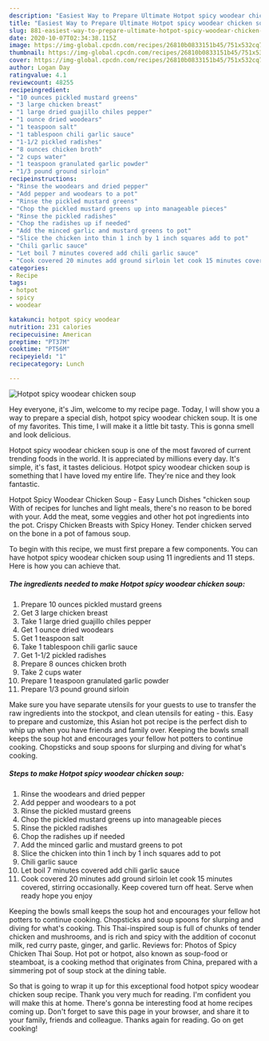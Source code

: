 ```yaml
---
description: "Easiest Way to Prepare Ultimate Hotpot spicy woodear chicken soup"
title: "Easiest Way to Prepare Ultimate Hotpot spicy woodear chicken soup"
slug: 881-easiest-way-to-prepare-ultimate-hotpot-spicy-woodear-chicken-soup
date: 2020-10-07T02:34:38.115Z
image: https://img-global.cpcdn.com/recipes/26810b0833151b45/751x532cq70/hotpot-spicy-woodear-chicken-soup-recipe-main-photo.jpg
thumbnail: https://img-global.cpcdn.com/recipes/26810b0833151b45/751x532cq70/hotpot-spicy-woodear-chicken-soup-recipe-main-photo.jpg
cover: https://img-global.cpcdn.com/recipes/26810b0833151b45/751x532cq70/hotpot-spicy-woodear-chicken-soup-recipe-main-photo.jpg
author: Logan Day
ratingvalue: 4.1
reviewcount: 48255
recipeingredient:
- "10 ounces pickled mustard greens"
- "3 large chicken breast"
- "1 large dried guajillo chiles pepper"
- "1 ounce dried woodears"
- "1 teaspoon salt"
- "1 tablespoon chili garlic sauce"
- "1-1/2 pickled radishes"
- "8 ounces chicken broth"
- "2 cups water"
- "1 teaspoon granulated garlic powder"
- "1/3 pound ground sirloin"
recipeinstructions:
- "Rinse the woodears and dried pepper"
- "Add pepper and woodears to a pot"
- "Rinse the pickled mustard greens"
- "Chop the pickled mustard greens up into manageable pieces"
- "Rinse the pickled radishes"
- "Chop the radishes up if needed"
- "Add the minced garlic and mustard greens to pot"
- "Slice the chicken into thin 1 inch by 1 inch squares add to pot"
- "Chili garlic sauce"
- "Let boil 7 minutes covered add chili garlic sauce"
- "Cook covered 20 minutes add ground sirloin let cook 15 minutes covered, stirring occasionally. Keep covered turn off heat. Serve when ready hope you enjoy"
categories:
- Recipe
tags:
- hotpot
- spicy
- woodear

katakunci: hotpot spicy woodear 
nutrition: 231 calories
recipecuisine: American
preptime: "PT37M"
cooktime: "PT56M"
recipeyield: "1"
recipecategory: Lunch

---
```



![Hotpot spicy woodear chicken soup](https://img-global.cpcdn.com/recipes/26810b0833151b45/751x532cq70/hotpot-spicy-woodear-chicken-soup-recipe-main-photo.jpg)

Hey everyone, it's Jim, welcome to my recipe page. Today, I will show you a way to prepare a special dish, hotpot spicy woodear chicken soup. It is one of my favorites. This time, I will make it a little bit tasty. This is gonna smell and look delicious.

Hotpot spicy woodear chicken soup is one of the most favored of current trending foods in the world. It is appreciated by millions every day. It's simple, it's fast, it tastes delicious. Hotpot spicy woodear chicken soup is something that I have loved my entire life. They're nice and they look fantastic.

Hotpot Spicy Woodear Chicken Soup - Easy Lunch Dishes &#34;chicken soup With of recipes for lunches and light meals, there&#39;s no reason to be bored with your. Add the meat, some veggies and other hot pot ingredients into the pot. Crispy Chicken Breasts with Spicy Honey. Tender chicken served on the bone in a pot of famous soup.


To begin with this recipe, we must first prepare a few components. You can have hotpot spicy woodear chicken soup using 11 ingredients and 11 steps. Here is how you can achieve that.

<!--inarticleads1-->

##### The ingredients needed to make Hotpot spicy woodear chicken soup:

1. Prepare 10 ounces pickled mustard greens
1. Get 3 large chicken breast
1. Take 1 large dried guajillo chiles pepper
1. Get 1 ounce dried woodears
1. Get 1 teaspoon salt
1. Take 1 tablespoon chili garlic sauce
1. Get 1-1/2 pickled radishes
1. Prepare 8 ounces chicken broth
1. Take 2 cups water
1. Prepare 1 teaspoon granulated garlic powder
1. Prepare 1/3 pound ground sirloin


Make sure you have separate utensils for your guests to use to transfer the raw ingredients into the stockpot, and clean utensils for eating - this. Easy to prepare and customize, this Asian hot pot recipe is the perfect dish to whip up when you have friends and family over. Keeping the bowls small keeps the soup hot and encourages your fellow hot potters to continue cooking. Chopsticks and soup spoons for slurping and diving for what&#39;s cooking. 

<!--inarticleads2-->

##### Steps to make Hotpot spicy woodear chicken soup:

1. Rinse the woodears and dried pepper
1. Add pepper and woodears to a pot
1. Rinse the pickled mustard greens
1. Chop the pickled mustard greens up into manageable pieces
1. Rinse the pickled radishes
1. Chop the radishes up if needed
1. Add the minced garlic and mustard greens to pot
1. Slice the chicken into thin 1 inch by 1 inch squares add to pot
1. Chili garlic sauce
1. Let boil 7 minutes covered add chili garlic sauce
1. Cook covered 20 minutes add ground sirloin let cook 15 minutes covered, stirring occasionally. Keep covered turn off heat. Serve when ready hope you enjoy


Keeping the bowls small keeps the soup hot and encourages your fellow hot potters to continue cooking. Chopsticks and soup spoons for slurping and diving for what&#39;s cooking. This Thai-inspired soup is full of chunks of tender chicken and mushrooms, and is rich and spicy with the addition of coconut milk, red curry paste, ginger, and garlic. Reviews for: Photos of Spicy Chicken Thai Soup. Hot pot or hotpot, also known as soup-food or steamboat, is a cooking method that originates from China, prepared with a simmering pot of soup stock at the dining table. 

So that is going to wrap it up for this exceptional food hotpot spicy woodear chicken soup recipe. Thank you very much for reading. I'm confident you will make this at home. There's gonna be interesting food at home recipes coming up. Don't forget to save this page in your browser, and share it to your family, friends and colleague. Thanks again for reading. Go on get cooking!

